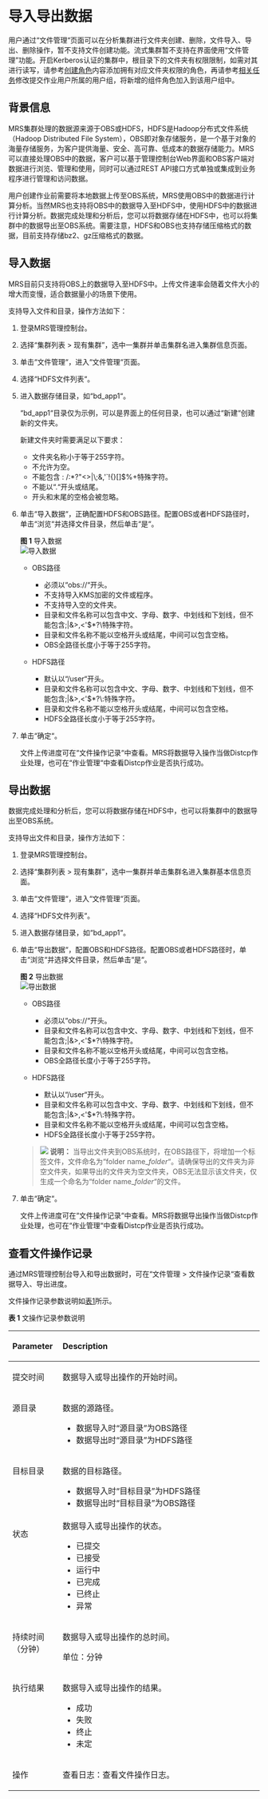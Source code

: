 # 导入导出数据<a name="zh-cn_topic_0019489057"></a>

用户通过“文件管理“页面可以在分析集群进行文件夹创建、删除，文件导入、导出、删除操作，暂不支持文件创建功能。流式集群暂不支持在界面使用“文件管理”功能。开启Kerberos认证的集群中，根目录下的文件夹有权限限制，如需对其进行读写，请参考[创建角色](创建角色-154.md)内容添加拥有对应文件夹权限的角色，再请参考[相关任务](创建用户组-155.md#s855da92cb75446818be082dff6e197f1)修改提交作业用户所属的用户组，将新增的组件角色加入到该用户组中。

## 背景信息<a name="section10956235144750"></a>

MRS集群处理的数据源来源于OBS或HDFS，HDFS是Hadoop分布式文件系统（Hadoop Distributed File System），OBS即对象存储服务，是一个基于对象的海量存储服务，为客户提供海量、安全、高可靠、低成本的数据存储能力。MRS可以直接处理OBS中的数据，客户可以基于管理控制台Web界面和OBS客户端对数据进行浏览、管理和使用，同时可以通过REST API接口方式单独或集成到业务程序进行管理和访问数据。

用户创建作业前需要将本地数据上传至OBS系统，MRS使用OBS中的数据进行计算分析。当然MRS也支持将OBS中的数据导入至HDFS中，使用HDFS中的数据进行计算分析。数据完成处理和分析后，您可以将数据存储在HDFS中，也可以将集群中的数据导出至OBS系统。需要注意，HDFS和OBS也支持存储压缩格式的数据，目前支持存储bz2、gz压缩格式的数据。

## 导入数据<a name="section6302178417377"></a>

MRS目前只支持将OBS上的数据导入至HDFS中。上传文件速率会随着文件大小的增大而变慢，适合数据量小的场景下使用。

支持导入文件和目录，操作方法如下：

1.  登录MRS管理控制台。
2.  选择“集群列表 \> 现有集群”，选中一集群并单击集群名进入集群信息页面。
3.  单击“文件管理“，进入“文件管理“页面。
4.  选择“HDFS文件列表“。
5.  进入数据存储目录，如“bd\_app1“。

    “bd\_app1“目录仅为示例，可以是界面上的任何目录，也可以通过“新建“创建新的文件夹。

    新建文件夹时需要满足以下要求：

    -   文件夹名称小于等于255字符。
    -   不允许为空。
    -   不能包含 : /:\*?"<\>|\\;&,'\`!\{\}\[\]$%+特殊字符。
    -   不能以“.“开头或结尾。
    -   开头和末尾的空格会被忽略。

6.  单击“导入数据“，正确配置HDFS和OBS路径。配置OBS或者HDFS路径时，单击“浏览“并选择文件目录，然后单击“是“。

    **图 1**  导入数据<a name="fig22617910141936"></a>  
    ![](figures/导入数据.png "导入数据")

    -   OBS路径
        -   必须以“obs://“开头。
        -   不支持导入KMS加密的文件或程序。
        -   不支持导入空的文件夹。
        -   目录和文件名称可以包含中文、字母、数字、中划线和下划线，但不能包含;|&\>,<'$\*?\\特殊字符。
        -   目录和文件名称不能以空格开头或结尾，中间可以包含空格。
        -   OBS全路径长度小于等于255字符。

    -   HDFS路径
        -   默认以“/user“开头。
        -   目录和文件名称可以包含中文、字母、数字、中划线和下划线，但不能包含;|&\>,<'$\*?\\:特殊字符。
        -   目录和文件名称不能以空格开头或结尾，中间可以包含空格。
        -   HDFS全路径长度小于等于255字符。

7.  单击“确定“。

    文件上传进度可在“文件操作记录“中查看。MRS将数据导入操作当做Distcp作业处理，也可在“作业管理“中查看Distcp作业是否执行成功。


## 导出数据<a name="section30692926173717"></a>

数据完成处理和分析后，您可以将数据存储在HDFS中，也可以将集群中的数据导出至OBS系统。

支持导出文件和目录，操作方法如下：

1.  登录MRS管理控制台。
2.  选择“集群列表 \> 现有集群”，选中一集群并单击集群名进入集群基本信息页面。
3.  单击“文件管理“，进入“文件管理“页面。
4.  选择“HDFS文件列表“。
5.  进入数据存储目录，如“bd\_app1“。
6.  单击“导出数据“，配置OBS和HDFS路径。配置OBS或者HDFS路径时，单击“浏览“并选择文件目录，然后单击“是“。

    **图 2**  导出数据<a name="fig2210029114221"></a>  
    ![](figures/导出数据.png "导出数据")

    -   OBS路径
        -   必须以“obs://“开头。
        -   目录和文件名称可以包含中文、字母、数字、中划线和下划线，但不能包含;|&\>,<'$\*?\\特殊字符。
        -   目录和文件名称不能以空格开头或结尾，中间可以包含空格。
        -   OBS全路径长度小于等于255字符。

    -   HDFS路径
        -   默认以“/user“开头。
        -   目录和文件名称可以包含中文、字母、数字、中划线和下划线，但不能包含;|&\>,<'$\*?\\:特殊字符。
        -   目录和文件名称不能以空格开头或结尾，中间可以包含空格。
        -   HDFS全路径长度小于等于255字符。

    >![](public_sys-resources/icon-note.gif) **说明：** 
    >当导出文件夹到OBS系统时，在OBS路径下，将增加一个标签文件，文件命名为“folder name\_$folder$“。请确保导出的文件夹为非空文件夹，如果导出的文件夹为空文件夹，OBS无法显示该文件夹，仅生成一个命名为“folder name\_$folder$“的文件。

7.  单击“确定“。

    文件上传进度可在“文件操作记录“中查看。MRS将数据导出操作当做Distcp作业处理，也可在“作业管理“中查看Distcp作业是否执行成功。


## 查看文件操作记录<a name="section14278550102310"></a>

通过MRS管理控制台导入和导出数据时，可在“文件管理 \> 文件操作记录“查看数据导入、导出进度。

文件操作记录参数说明如[表1](#table59621065102929)所示。

**表 1**  文操作记录参数说明

<a name="table59621065102929"></a>
<table><thead align="left"><tr id="row30921286102929"><th class="cellrowborder" valign="top" width="20%" id="mcps1.2.3.1.1"><p id="p60148761102929"><a name="p60148761102929"></a><a name="p60148761102929"></a>Parameter</p>
</th>
<th class="cellrowborder" valign="top" width="80%" id="mcps1.2.3.1.2"><p id="p40211485102929"><a name="p40211485102929"></a><a name="p40211485102929"></a>Description</p>
</th>
</tr>
</thead>
<tbody><tr id="row26359045102929"><td class="cellrowborder" valign="top" width="20%" headers="mcps1.2.3.1.1 "><p id="p54707896102929"><a name="p54707896102929"></a><a name="p54707896102929"></a>提交时间</p>
</td>
<td class="cellrowborder" valign="top" width="80%" headers="mcps1.2.3.1.2 "><p id="p2154600102929"><a name="p2154600102929"></a><a name="p2154600102929"></a>数据导入或导出操作的开始时间。</p>
</td>
</tr>
<tr id="row19391402102929"><td class="cellrowborder" valign="top" width="20%" headers="mcps1.2.3.1.1 "><p id="p27199711102929"><a name="p27199711102929"></a><a name="p27199711102929"></a>源目录</p>
</td>
<td class="cellrowborder" valign="top" width="80%" headers="mcps1.2.3.1.2 "><p id="p55692997102929"><a name="p55692997102929"></a><a name="p55692997102929"></a>数据的源路径。</p>
<a name="ul29001071103850"></a><a name="ul29001071103850"></a><ul id="ul29001071103850"><li>数据导入时<span class="parmname" id="parmname5582576416558"><a name="parmname5582576416558"></a><a name="parmname5582576416558"></a>“源目录”</span>为OBS路径</li><li>数据导出时<span class="parmname" id="parmname1416476516610"><a name="parmname1416476516610"></a><a name="parmname1416476516610"></a>“源目录”</span>为HDFS路径</li></ul>
</td>
</tr>
<tr id="row31474930102929"><td class="cellrowborder" valign="top" width="20%" headers="mcps1.2.3.1.1 "><p id="p66441379102929"><a name="p66441379102929"></a><a name="p66441379102929"></a>目标目录</p>
</td>
<td class="cellrowborder" valign="top" width="80%" headers="mcps1.2.3.1.2 "><p id="p13042650102929"><a name="p13042650102929"></a><a name="p13042650102929"></a>数据的目标路径。</p>
<a name="ul5041459410402"></a><a name="ul5041459410402"></a><ul id="ul5041459410402"><li>数据导入时<span class="parmname" id="parmname761764916644"><a name="parmname761764916644"></a><a name="parmname761764916644"></a>“目标目录”</span>为HDFS路径</li><li>数据导出时<span class="parmname" id="parmname3522414416652"><a name="parmname3522414416652"></a><a name="parmname3522414416652"></a>“目标目录”</span>为OBS路径</li></ul>
</td>
</tr>
<tr id="row50274986102929"><td class="cellrowborder" valign="top" width="20%" headers="mcps1.2.3.1.1 "><p id="p45742050102929"><a name="p45742050102929"></a><a name="p45742050102929"></a>状态</p>
</td>
<td class="cellrowborder" valign="top" width="80%" headers="mcps1.2.3.1.2 "><div class="p" id="p14118546102929"><a name="p14118546102929"></a><a name="p14118546102929"></a>数据导入或导出操作的状态。<a name="ul805096292920"></a><a name="ul805096292920"></a><ul id="ul805096292920"><li>已提交</li><li>已接受</li><li>运行中</li><li>已完成</li><li>已终止</li><li>异常</li></ul>
</div>
</td>
</tr>
<tr id="row59958055102929"><td class="cellrowborder" valign="top" width="20%" headers="mcps1.2.3.1.1 "><p id="p1810920463217"><a name="p1810920463217"></a><a name="p1810920463217"></a>持续时间（分钟）</p>
</td>
<td class="cellrowborder" valign="top" width="80%" headers="mcps1.2.3.1.2 "><p id="p59750244102929"><a name="p59750244102929"></a><a name="p59750244102929"></a>数据导入或导出操作的总时间。</p>
<p id="p59919844155041"><a name="p59919844155041"></a><a name="p59919844155041"></a>单位：分钟</p>
</td>
</tr>
<tr id="row881286102929"><td class="cellrowborder" valign="top" width="20%" headers="mcps1.2.3.1.1 "><p id="p4275369102929"><a name="p4275369102929"></a><a name="p4275369102929"></a>执行结果</p>
</td>
<td class="cellrowborder" valign="top" width="80%" headers="mcps1.2.3.1.2 "><p id="p10760588102929"><a name="p10760588102929"></a><a name="p10760588102929"></a>数据导入或导出操作的结果。</p>
<a name="ul27678081115333"></a><a name="ul27678081115333"></a><ul id="ul27678081115333"><li>成功</li><li>失败</li><li>终止</li><li>未定</li></ul>
</td>
</tr>
<tr id="row9275191403117"><td class="cellrowborder" valign="top" width="20%" headers="mcps1.2.3.1.1 "><p id="p1727511146317"><a name="p1727511146317"></a><a name="p1727511146317"></a>操作</p>
</td>
<td class="cellrowborder" valign="top" width="80%" headers="mcps1.2.3.1.2 "><p id="p12754146311"><a name="p12754146311"></a><a name="p12754146311"></a>查看日志：查看文件操作日志。</p>
</td>
</tr>
</tbody>
</table>

